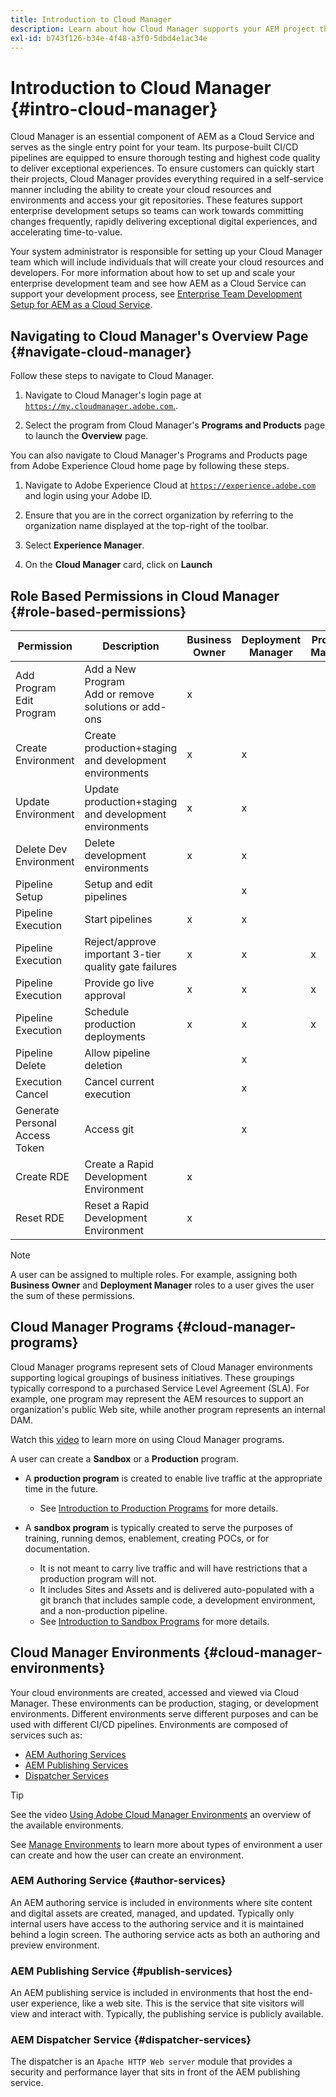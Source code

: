 ```yaml
---
title: Introduction to Cloud Manager
description: Learn about how Cloud Manager supports your AEM project through its programs, environments, and pipelines.
exl-id: b743f126-b34e-4f48-a3f0-5dbd4e1ac34e
---
```

# Introduction to Cloud Manager {#intro-cloud-manager}

Cloud Manager is an essential component of AEM as a Cloud Service and serves as the single entry point for your team. Its purpose-built CI/CD pipelines are equipped to ensure thorough testing and highest code quality to deliver exceptional experiences. To ensure customers can quickly start their projects, Cloud Manager provides everything required in a self-service manner including the ability to create your cloud resources and environments and access your git repositories. These features support enterprise development setups so teams can work towards committing changes frequently, rapidly delivering exceptional digital experiences, and accelerating time-to-value.

Your system administrator is responsible for setting up your Cloud Manager team which will include individuals that will create your cloud resources and developers. For more information about how to set up and scale your enterprise development team and see how AEM as a Cloud Service can support your development process, see [Enterprise Team Development Setup for AEM as a Cloud Service](/help/implementing/cloud-manager/managing-code/enterprise-team-dev-setup.md).

## Navigating to Cloud Manager's Overview Page {#navigate-cloud-manager}

Follow these steps to navigate to Cloud Manager.

1. Navigate to Cloud Manager's login page at [`https://my.cloudmanager.adobe.com`.](https://my.cloudmanager.adobe.com/). 

1. Select the program from Cloud Manager's **Programs and Products** page to launch the **Overview** page.

You can also navigate to Cloud Manager's Programs and Products page from Adobe Experience Cloud home page by following these steps.

1. Navigate to Adobe Experience Cloud at [`https://experience.adobe.com`](https://experience.adobe.com) and login using your Adobe ID.

1. Ensure that you are in the correct organization by referring to the organization name displayed at the top-right of the toolbar.

1. Select **Experience Manager**.

1. On the **Cloud Manager** card, click on **Launch**

## Role Based Permissions in Cloud Manager {#role-based-permissions}

|Permission|Description|Business Owner|Deployment Manager|Program Manager|Developer|
|--- |--- |--- |--- |--- |--- |
|Add Program<br>Edit Program|Add a New Program<br>Add or remove solutions or add-ons|x||||
|Create Environment|Create production+staging and development environments|x|x|||
|Update Environment|Update production+staging and development environments|x|x|||
|Delete Dev Environment|Delete development environments|x|x|||
|Pipeline Setup|Setup and edit pipelines||x|||
|Pipeline Execution|Start pipelines|x|x|||
|Pipeline Execution|Reject/approve important 3-tier quality gate failures|x|x|x||
|Pipeline Execution|Provide go live approval|x|x|x||
|Pipeline Execution|Schedule production deployments|x|x|x||
|Pipeline Delete|Allow pipeline deletion||x|||
|Execution Cancel|Cancel current execution||x|||
|Generate Personal Access Token|Access git||x||x|
|Create RDE|Create a Rapid Development Environment|x|||x|
|Reset RDE|Reset a Rapid Development Environment|x|||x|

>[!NOTE]
>
>A user can be assigned to multiple roles. For example, assigning both **Business Owner** and **Deployment Manager** roles to a user gives the user the sum of these permissions.

## Cloud Manager Programs {#cloud-manager-programs}

Cloud Manager programs represent sets of Cloud Manager environments supporting logical groupings of business initiatives. These groupings typically correspond to a purchased Service Level Agreement (SLA). For example, one program may represent the AEM resources to support an organization's public Web site, while another program represents an internal DAM. 


Watch this [video](https://experienceleague.adobe.com/docs/experience-manager-learn/cloud-service/cloud-manager/programs.html) to learn more on using Cloud Manager programs.

A user can create a **Sandbox** or a **Production** program. 

* A **production program** is created to enable live traffic at the appropriate time in the future.
  * See [Introduction to Production Programs](/help/implementing/cloud-manager/getting-access-to-aem-in-cloud/introduction-production-programs.md) for more details.

* A **sandbox program** is typically created to serve the purposes of training, running demos, enablement, creating POCs, or for documentation.
  * It is not meant to carry live traffic and will have restrictions that a production program will not. 
  * It includes Sites and Assets and is delivered auto-populated with a git branch that includes sample code, a development environment, and a non-production pipeline.
  * See [Introduction to Sandbox Programs](/help/implementing/cloud-manager/getting-access-to-aem-in-cloud/introduction-sandbox-programs.md) for more details.

## Cloud Manager Environments {#cloud-manager-environments}

Your cloud environments are created, accessed and viewed via Cloud Manager. These environments can be production, staging, or development environments. Different environments serve different purposes and can be used with different CI/CD pipelines. Environments are composed of services such as:

* [AEM Authoring Services](#author-services)
* [AEM Publishing Services](#publish-services)
* [Dispatcher Services](#dispatcher-services)

>[!TIP]
>
> See the video [Using Adobe Cloud Manager Environments](https://experienceleague.adobe.com/docs/experience-manager-learn/cloud-service/cloud-manager/environments.html) an overview of the available environments.
>
>See [Manage Environments](/help/implementing/cloud-manager/manage-environments.md) to learn more about types of environment a user can create and how the user can create an environment.

### AEM Authoring Service {#author-services}

An AEM authoring service is included in environments where site content and digital assets are created, managed, and updated. Typically only internal users have access to the authoring service and it is maintained behind a login screen. The authoring service acts as both an authoring and preview environment.

### AEM Publishing Service {#publish-services}

An AEM publishing service is included in environments that host the end-user experience, like a web site. This is the service that site visitors will view and interact with. Typically, the publishing service is publicly available.

### AEM Dispatcher Service {#dispatcher-services}

The dispatcher is an `Apache HTTP Web server` module that provides a security and performance layer that sits in front of the AEM publishing service.
